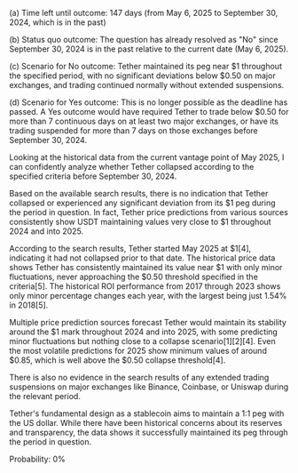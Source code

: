 (a) Time left until outcome: 147 days (from May 6, 2025 to September 30, 2024, which is in the past)

(b) Status quo outcome: The question has already resolved as "No" since September 30, 2024 is in the past relative to the current date (May 6, 2025).

(c) Scenario for No outcome: Tether maintained its peg near $1 throughout the specified period, with no significant deviations below $0.50 on major exchanges, and trading continued normally without extended suspensions.

(d) Scenario for Yes outcome: This is no longer possible as the deadline has passed. A Yes outcome would have required Tether to trade below $0.50 for more than 7 continuous days on at least two major exchanges, or have its trading suspended for more than 7 days on those exchanges before September 30, 2024.

Looking at the historical data from the current vantage point of May 2025, I can confidently analyze whether Tether collapsed according to the specified criteria before September 30, 2024.

Based on the available search results, there is no indication that Tether collapsed or experienced any significant deviation from its $1 peg during the period in question. In fact, Tether price predictions from various sources consistently show USDT maintaining values very close to $1 throughout 2024 and into 2025.

According to the search results, Tether started May 2025 at $1[4], indicating it had not collapsed prior to that date. The historical price data shows Tether has consistently maintained its value near $1 with only minor fluctuations, never approaching the $0.50 threshold specified in the criteria[5]. The historical ROI performance from 2017 through 2023 shows only minor percentage changes each year, with the largest being just 1.54% in 2018[5].

Multiple price prediction sources forecast Tether would maintain its stability around the $1 mark throughout 2024 and into 2025, with some predicting minor fluctuations but nothing close to a collapse scenario[1][2][4]. Even the most volatile predictions for 2025 show minimum values of around $0.85, which is well above the $0.50 collapse threshold[4].

There is also no evidence in the search results of any extended trading suspensions on major exchanges like Binance, Coinbase, or Uniswap during the relevant period.

Tether's fundamental design as a stablecoin aims to maintain a 1:1 peg with the US dollar. While there have been historical concerns about its reserves and transparency, the data shows it successfully maintained its peg through the period in question.

Probability: 0%